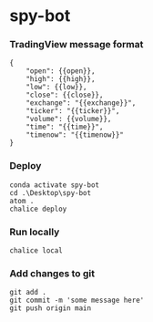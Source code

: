 # spy-bot


### TradingView message format

```
{
    "open": {{open}},
    "high": {{high}},
    "low": {{low}},
    "close": {{close}},
    "exchange": "{{exchange}}",
    "ticker": "{{ticker}}",
    "volume": {{volume}},
    "time": "{{time}}",
    "timenow": "{{timenow}}"
}
```

### Deploy

```
conda activate spy-bot
cd .\Desktop\spy-bot
atom .
chalice deploy
```

### Run locally

```
chalice local
```

### Add changes to git

```
git add .
git commit -m 'some message here'
git push origin main
```
